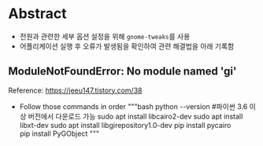 # Abstract

- 전원과 관련한 세부 옵션 설정을 위해 `gnome-tweaks`를 사용
- 어플리케이션 실행 후 오류가 발생됨을 확인하여 관련 해결법을 아래 기록함


## ModuleNotFoundError: No module named 'gi'
Reference: <https://jeeu147.tistory.com/38>

- Follow those commands in order
  """bash
  python --version #파이썬 3.6 이상 버전에서 다운로드 가능
  sudo apt install libcairo2-dev
  sudo apt install libxt-dev
  sudo apt install libgirepository1.0-dev
  pip install pycairo
  pip install PyGObject
  """

